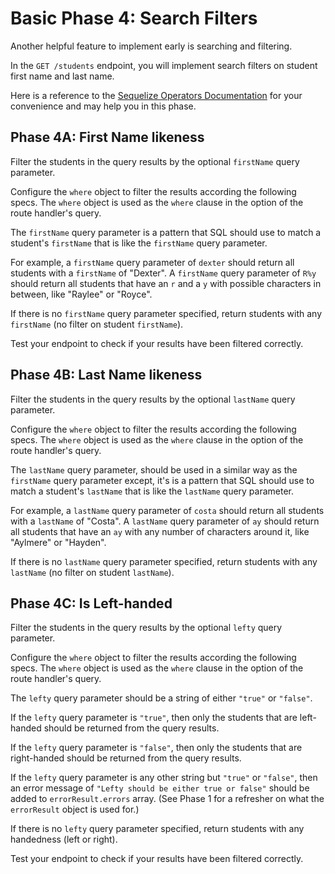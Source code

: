 # Basic Phase 4: Search Filters

Another helpful feature to implement early is searching and filtering.

In the `GET /students` endpoint, you will implement search filters on student
first name and last name.

Here is a reference to the [Sequelize Operators Documentation][op-docs] for
your convenience and may help you in this phase.

## Phase 4A: First Name likeness

Filter the students in the query results by the optional `firstName` query
parameter.

Configure the `where` object to filter the results according the following
specs. The `where` object is used as the `where` clause in the option of the
route handler's query.

The `firstName` query parameter is a pattern that SQL should use to match a
student's `firstName` that is like the `firstName` query parameter.

For example, a `firstName` query parameter of `dexter` should return all
students with a `firstName` of "Dexter". A `firstName` query parameter of `R%y`
should return all students that have an `r` and a `y` with possible characters
in between, like "Raylee" or "Royce".

If there is no `firstName` query parameter specified, return students with
any `firstName` (no filter on student `firstName`).

Test your endpoint to check if your results have been filtered correctly.

## Phase 4B: Last Name likeness

Filter the students in the query results by the optional `lastName` query
parameter.

Configure the `where` object to filter the results according the following
specs. The `where` object is used as the `where` clause in the option of the
route handler's query.

The `lastName` query parameter, should be used in a similar way as the
`firstName` query parameter except, it's is a pattern that SQL should use to
match a student's `lastName` that is like the `lastName` query parameter.

For example, a `lastName` query parameter of `costa` should return all
students with a `lastName` of "Costa". A `lastName` query parameter of `ay`
should return all students that have an `ay` with any number of characters
around it, like "Aylmere" or "Hayden".

If there is no `lastName` query parameter specified, return students with
any `lastName` (no filter on student `lastName`).

## Phase 4C: Is Left-handed

Filter the students in the query results by the optional `lefty` query
parameter.

Configure the `where` object to filter the results according the following
specs. The `where` object is used as the `where` clause in the option of the
route handler's query.

The `lefty` query parameter should be a string of either `"true"` or `"false"`.

If the `lefty` query parameter is `"true"`, then only the students that are
left-handed should be returned from the query results.

If the `lefty` query parameter is `"false"`, then only the students that are
right-handed should be returned from the query results.

If the `lefty` query parameter is any other string but `"true"` or `"false"`,
then an error message of `"Lefty should be either true or false"` should be
added to `errorResult.errors` array. (See Phase 1 for a refresher on what the
`errorResult` object is used for.)

If there is no `lefty` query parameter specified, return students with
any handedness (left or right).

Test your endpoint to check if your results have been filtered correctly.

[op-docs]: https://sequelize.org/v5/manual/querying.html